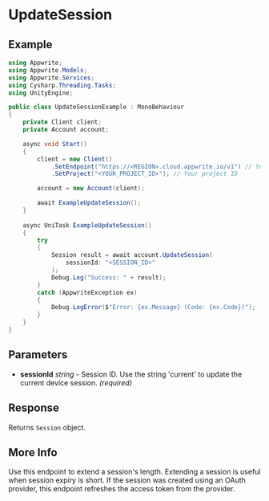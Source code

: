 # UpdateSession

## Example

```csharp
using Appwrite;
using Appwrite.Models;
using Appwrite.Services;
using Cysharp.Threading.Tasks;
using UnityEngine;

public class UpdateSessionExample : MonoBehaviour
{
    private Client client;
    private Account account;

    async void Start()
    {
        client = new Client()
            .SetEndpoint("https://<REGION>.cloud.appwrite.io/v1") // Your API Endpoint
            .SetProject("<YOUR_PROJECT_ID>"); // Your project ID

        account = new Account(client);

        await ExampleUpdateSession();
    }
    
    async UniTask ExampleUpdateSession()
    {
        try
        {
            Session result = await account.UpdateSession(
                sessionId: "<SESSION_ID>"
            );
            Debug.Log("Success: " + result);
        }
        catch (AppwriteException ex)
        {
            Debug.LogError($"Error: {ex.Message} (Code: {ex.Code})");
        }
    }
}
```

## Parameters

- **sessionId** *string* - Session ID. Use the string &#039;current&#039; to update the current device session. *(required)* 

## Response

Returns `Session` object.
## More Info

Use this endpoint to extend a session&#039;s length. Extending a session is useful when session expiry is short. If the session was created using an OAuth provider, this endpoint refreshes the access token from the provider.
